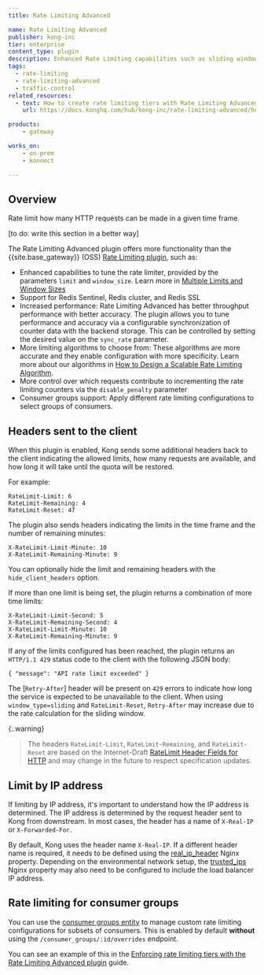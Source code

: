 ```yaml
---
title: Rate Limiting Advanced

name: Rate Limiting Advanced
publisher: kong-inc
tier: enterprise
content_type: plugin
description: Enhanced Rate Limiting capabilities such as sliding window, Redis Sentinel support and increased performance.
tags:
  - rate-limiting
  - rate-limiting-advanced
  - traffic-control
related_resources:
  - text: How to create rate limiting tiers with Rate Limiting Advanced
    url: https://docs.konghq.com/hub/kong-inc/rate-limiting-advanced/how-to/

products:
    - gateway

works_on:
    - on-prem
    - konnect

---
```


## Overview

Rate limit how many HTTP requests can be made in a given time frame.

[to do: write this section in a better way]

The Rate Limiting Advanced plugin offers more functionality than the {{site.base_gateway}} (OSS) [Rate Limiting plugin](../rate-limiting/), such as:
* Enhanced capabilities to tune the rate limiter, provided by the parameters `limit` and `window_size`. Learn more in [Multiple Limits and Window Sizes](#multi-limits-windows)
* Support for Redis Sentinel, Redis cluster, and Redis SSL
* Increased performance: Rate Limiting Advanced has better throughput performance with better accuracy. The plugin allows you to tune performance and accuracy via a configurable synchronization of counter data with the backend storage. This can be controlled by setting the desired value on the `sync_rate` parameter.
* More limiting algorithms to choose from: These algorithms are more accurate and they enable configuration with more specificity. Learn more about our algorithms in [How to Design a Scalable Rate Limiting Algorithm](https://konghq.com/blog/how-to-design-a-scalable-rate-limiting-algorithm).
* More control over which requests contribute to incrementing the rate limiting counters via the `disable_penalty` parameter
* Consumer groups support: Apply different rate limiting configurations to select groups of consumers.

## Headers sent to the client

When this plugin is enabled, Kong sends some additional headers back to the client
indicating the allowed limits, how many requests are available, and how long it will take
until the quota will be restored.

For example:

```plaintext
RateLimit-Limit: 6
RateLimit-Remaining: 4
RateLimit-Reset: 47
```

The plugin also sends headers indicating the limits in the time frame and the number
of remaining minutes:

```plaintext
X-RateLimit-Limit-Minute: 10
X-RateLimit-Remaining-Minute: 9
```

You can optionally hide the limit and remaining headers with the `hide_client_headers` option.

If more than one limit is being set, the plugin returns a combination of more time limits:

```plaintext
X-RateLimit-Limit-Second: 5
X-RateLimit-Remaining-Second: 4
X-RateLimit-Limit-Minute: 10
X-RateLimit-Remaining-Minute: 9
```

If any of the limits configured has been reached, the plugin returns an `HTTP/1.1 429` status
code to the client with the following JSON body:

```plaintext
{ "message": "API rate limit exceeded" }
```

The [`Retry-After`] header will be present on `429` errors to indicate how long the service is
expected to be unavailable to the client. When using `window_type=sliding` and `RateLimit-Reset`, `Retry-After`
may increase due to the rate calculation for the sliding window.

{:.warning}
> The headers `RateLimit-Limit`, `RateLimit-Remaining`, and `RateLimit-Reset` are based on the Internet-Draft [RateLimit Header Fields for HTTP](https://datatracker.ietf.org/doc/draft-ietf-httpapi-ratelimit-headers) and may change in the future to respect specification updates.

## Limit by IP address

If limiting by IP address, it's important to understand how the IP address is determined. The IP address is determined by the request header sent to Kong from downstream. In most cases, the header has a name of `X-Real-IP` or `X-Forwarded-For`. 

By default, Kong uses the header name `X-Real-IP`. If a different header name is required, it needs to be defined using the [real_ip_header](https://docs.konghq.com/gateway/latest/reference/configuration/#real_ip_header) Nginx property. Depending on the environmental network setup, the [trusted_ips](https://docs.konghq.com/gateway/latest/reference/configuration/#trusted_ips) Nginx property may also need to be configured to include the load balancer IP address.

## Rate limiting for consumer groups

You can use the [consumer groups entity](/api/gateway/admin-ee/#/operations/get-consumer_groups) to manage custom rate limiting configurations for
subsets of consumers. This is enabled by default **without** using the `/consumer_groups/:id/overrides` endpoint.

You can see an example of this in the [Enforcing rate limiting tiers with the Rate Limiting Advanced plugin](https://docs.konghq.com/hub/kong-inc/rate-limiting-advanced/how-to/) guide.

